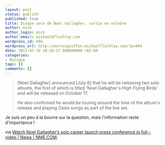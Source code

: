 ```yaml
---
layout: post
status: publish
published: true
title: Disque solo de Noel Gallagher, sortie en octobre
author: mick
author_login: mick
author_email: mickael@flochlay.com
wordpress_id: 494
wordpress_url: http://morningcoffee.mickaelflochlay.com/?p=494
date: 2011-07-18 10:20:27.000000000 +02:00
categories:
- Musique
tags: []
comments: []
---
```

<blockquote>[Noel Gallagher] announced [July 6] that he will be releasing two solo albums, the first of which is titled 'Noel Gallagher's High Flying Birds' and will be released on October 17.

He also confirmed he would be touring around the time of the album's release and playing Oasis songs as part of the live set.</blockquote>
Je suis un peu à la bourre sur la question, mais l'information reste d'importance !

via <a href="http://www.nme.com/news/noel-gallagher/57831">Watch Noel Gallagher’s solo career launch press conference in full – video | News | NME.COM</a>.
